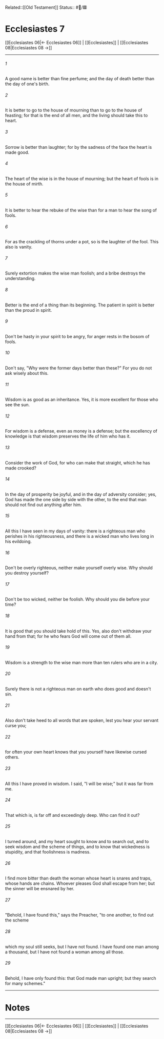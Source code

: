 Related::[[Old Testament]]
Status:: #📖/🟥
# Ecclesiastes 7

[[Ecclesiastes 06|← Ecclesiastes 06]] | [[Ecclesiastes]] | [[Ecclesiastes 08|Ecclesiastes 08 →]]
***



###### 1 
A good name is better than fine perfume; and the day of death better than the day of one's birth. 

###### 2 
It is better to go to the house of mourning than to go to the house of feasting; for that is the end of all men, and the living should take this to heart. 

###### 3 
Sorrow is better than laughter; for by the sadness of the face the heart is made good. 

###### 4 
The heart of the wise is in the house of mourning; but the heart of fools is in the house of mirth. 

###### 5 
It is better to hear the rebuke of the wise than for a man to hear the song of fools. 

###### 6 
For as the crackling of thorns under a pot, so is the laughter of the fool. This also is vanity. 

###### 7 
Surely extortion makes the wise man foolish; and a bribe destroys the understanding. 

###### 8 
Better is the end of a thing than its beginning. The patient in spirit is better than the proud in spirit. 

###### 9 
Don't be hasty in your spirit to be angry, for anger rests in the bosom of fools. 

###### 10 
Don't say, "Why were the former days better than these?" For you do not ask wisely about this. 

###### 11 
Wisdom is as good as an inheritance. Yes, it is more excellent for those who see the sun. 

###### 12 
For wisdom is a defense, even as money is a defense; but the excellency of knowledge is that wisdom preserves the life of him who has it. 

###### 13 
Consider the work of God, for who can make that straight, which he has made crooked? 

###### 14 
In the day of prosperity be joyful, and in the day of adversity consider; yes, God has made the one side by side with the other, to the end that man should not find out anything after him. 

###### 15 
All this I have seen in my days of vanity: there is a righteous man who perishes in his righteousness, and there is a wicked man who lives long in his evildoing. 

###### 16 
Don't be overly righteous, neither make yourself overly wise. Why should you destroy yourself? 

###### 17 
Don't be too wicked, neither be foolish. Why should you die before your time? 

###### 18 
It is good that you should take hold of this. Yes, also don't withdraw your hand from that; for he who fears God will come out of them all. 

###### 19 
Wisdom is a strength to the wise man more than ten rulers who are in a city. 

###### 20 
Surely there is not a righteous man on earth who does good and doesn't sin. 

###### 21 
Also don't take heed to all words that are spoken, lest you hear your servant curse you; 

###### 22 
for often your own heart knows that you yourself have likewise cursed others. 

###### 23 
All this I have proved in wisdom. I said, "I will be wise;" but it was far from me. 

###### 24 
That which is, is far off and exceedingly deep. Who can find it out? 

###### 25 
I turned around, and my heart sought to know and to search out, and to seek wisdom and the scheme of things, and to know that wickedness is stupidity, and that foolishness is madness. 

###### 26 
I find more bitter than death the woman whose heart is snares and traps, whose hands are chains. Whoever pleases God shall escape from her; but the sinner will be ensnared by her. 

###### 27 
"Behold, I have found this," says the Preacher, "to one another, to find out the scheme 

###### 28 
which my soul still seeks, but I have not found. I have found one man among a thousand, but I have not found a woman among all those. 

###### 29 
Behold, I have only found this: that God made man upright; but they search for many schemes."

---
# Notes


***
[[Ecclesiastes 06|← Ecclesiastes 06]] | [[Ecclesiastes]] | [[Ecclesiastes 08|Ecclesiastes 08 →]]
